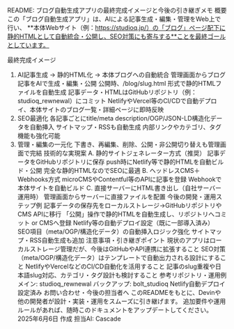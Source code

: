 README: ブログ自動生成アプリの最終完成イメージと今後の引き継ぎメモ
概要
この「ブログ自動生成アプリ」は、AIによる記事生成・編集・管理をWeb上で行い、
**本体Webサイト（例：https://studioq.jp/）の「ブログ」ページ配下に静的HTMLとして自動統合・公開し、SEO対策にも寄与する**ことを最終ゴールとしています。

最終完成イメージ
1. AI記事生成 → 静的HTML化 → 本体ブログへの自動統合
管理画面からブログ記事をAIで生成・編集・公開
公開時、/blog/slug.html 形式で静的HTMLファイルを自動生成
記事データ・HTMLはGitHubリポジトリ（例：studioq_rewnewal）にコミット
NetlifyやVercel等のCI/CDで自動デプロイ、本体サイトのブログ一覧・詳細ページに即時反映
2. SEO最適化
各記事ごとにtitle/meta description/OGP/JSON-LD構造化データを自動挿入
サイトマップ・RSSも自動生成
内部リンクやカテゴリ、タグ機能も強化可能
3. 管理・編集の一元化
下書き、再編集、削除、公開・非公開切り替えも管理画面で完結
技術的な実現案
A. 静的サイトジェネレーター方式（推奨）
記事データをGitHubリポジトリに保存
push時にNetlify等で静的HTMLを自動ビルド・公開
完全な静的HTMLなのでSEOに最適
B. ヘッドレスCMS＋Webhooks方式
microCMSやContentful等のAPIに記事を登録
Webhookで本体サイトを自動ビルド
C. 直接サーバーにHTML書き出し（自社サーバー運用時）
管理画面からサーバーに直接ファイルを配置
今後の開発・運用ステップ例
記事データの保存先をローカルストレージ→GitHubリポジトリやCMS APIに移行
「公開」操作で静的HTMLを自動生成し、リポジトリへコミット or CMSへ登録
Netlify等の自動デプロイ設定（既に一部導入済み）
SEO項目（meta/OGP/構造化データ）の自動挿入ロジック強化
サイトマップ・RSS自動生成も追加
注意事項・引き継ぎポイント
現状のアプリはローカルストレージ管理だが、今後はGitHubやAPI連携に拡張すること
SEO対策（meta/OGP/構造化データ）はテンプレートで自動出力される設計にすること
NetlifyやVercelなどのCI/CD自動化を活用すること
記事のslug重複や日本語slug対応、カテゴリ・タグ設計も検討すること
参考リポジトリ・運用例
メイン: studioq_rewnewal
バックアップ: bolt_studioq
Netlify自動デプロイ設定済み
お問い合わせ・今後の担当者へ
このREADMEをもとに、Devinや他の開発者が設計・実装・運用をスムーズに引き継げます。
追加要件や運用ルールがあれば、随時このドキュメントをアップデートしてください。
2025年6月6日 作成
担当AI: Cascade
